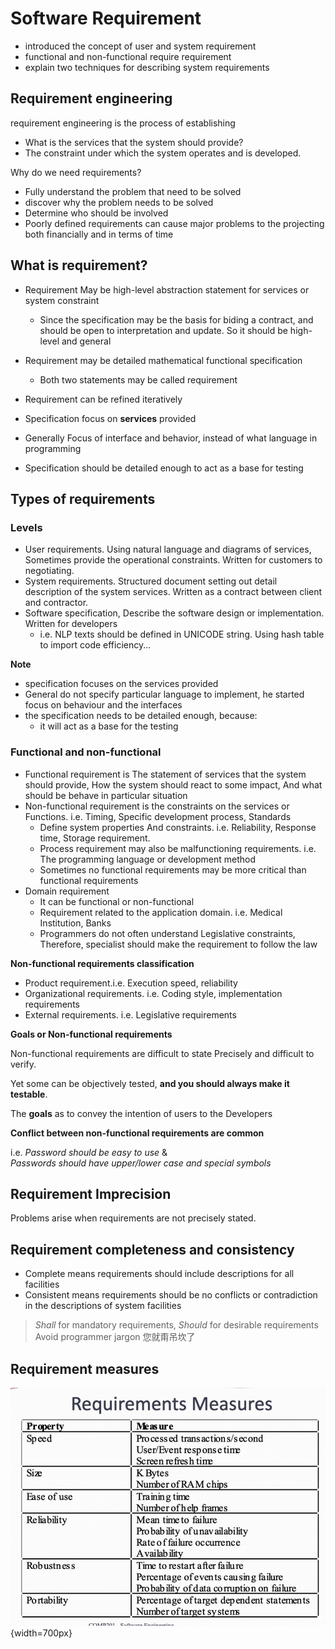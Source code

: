 # Software Requirement

- introduced the concept of user and system requirement
- functional and non-functional require requirement
- explain two techniques for describing system requirements

## Requirement engineering
requirement engineering is the process of establishing

- What is the services that the system should provide?
-  The constraint under which the system operates and is developed.

Why do we need requirements?

- Fully understand the problem that need to be solved
- discover why the problem needs to be solved
- Determine who should be involved
- Poorly defined requirements can cause major problems to the projecting both financially and in terms of time

## What is requirement?
- Requirement May be high-level abstraction statement for services or system constraint
    - Since the specification may be the basis for biding a contract, and should be open to interpretation and update. So it should be high-level and general
- Requirement may be detailed mathematical functional specification
    - Both two statements may be called requirement
- Requirement can be refined iteratively

- Specification focus on **services** provided
- Generally Focus of interface and behavior,  instead of what language in programming
- Specification should be detailed enough to act as a base for testing


## Types of requirements

### Levels
- User requirements. Using natural language and diagrams of services, Sometimes provide the operational constraints. Written for customers to negotiating.
- System requirements. Structured document setting out detail description of the system services. Written as a contract between client and contractor.
- Software specification, Describe the software design or implementation. Written for developers
    - i.e. NLP texts should be defined in UNICODE string. Using hash table to import code efficiency...
 
**Note**

- specification focuses on the services provided
- General do not specify particular language to implement, he started focus on behaviour and the interfaces
- the specification needs to be detailed enough, because:
    - it will act as a base for the testing

### Functional and non-functional
- Functional requirement is The statement of services that the system should provide, How the system should react to some impact, And what should be behave in particular situation
- Non-functional requirement is the constraints on the services or Functions. i.e. Timing, Specific development process, Standards
    - Define system properties And constraints. i.e. Reliability, Response time, Storage requirement.
    - Process requirement may also be malfunctioning requirements. i.e. The programming language or development method
    - Sometimes no functional requirements may be more critical than functional requirements
- Domain requirement
    - It can be functional or non-functional
    - Requirement related to the application domain. i.e. Medical Institution, Banks
    - Programmers do not often understand Legislative constraints, Therefore, specialist should make the requirement to follow the law

**Non-functional requirements classification**

- Product requirement.i.e. Execution speed, reliability
- Organizational requirements. i.e. Coding style, implementation requirements
- External requirements. i.e. Legislative requirements

**Goals or Non-functional requirements**  

Non-functional requirements are difficult to state Precisely and difficult to verify.

Yet some can be objectively tested, **and you should always make it testable**.

The **goals** as to convey the intention of users to the Developers

**Conflict between non-functional requirements are common**

i.e. *Password should be easy to use* &  
*Passwords should have upper/lower case and special symbols*



## Requirement Imprecision
Problems arise when requirements are not precisely stated.

## Requirement completeness and consistency
- Complete means requirements should include descriptions for all facilities
- Consistent means requirements should be no conflicts or contradiction in the descriptions of system facilities

> *Shall* for mandatory requirements, *Should* for desirable requirements
> Avoid programmer jargon 您就甭吊坎了

## Requirement measures
![alt text](resources/image17.png){width=700px}
